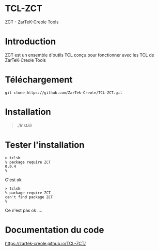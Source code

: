 # TCL-ZCT
ZCT - ZarTeK-Creole Tools
# Introduction
ZCT est un ensemble d'outils TCL conçu pour fonctionner avec les TCL de ZarTeK-Creole Tools

# Téléchargement
```
git clone https://github.com/ZarTek-Creole/TCL-ZCT.git
```

# Installation
> ./Install 

# Tester l'installation
```
> tclsh
% package require ZCT
0.0.4
%
```
C'est ok 
```
> tclsh
% package require ZCT
can't find package ZCT
%
```
Ce n'est pas ok .... 
# Documentation du code
https://zartek-creole.github.io/TCL-ZCT/